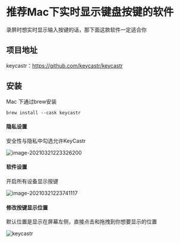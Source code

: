 # 推荐Mac下实时显示键盘按键的软件

录屏时想实时显示输入按键的话，那下面这款软件一定适合你

## 项目地址

keycastr：https://github.com/keycastr/keycastr

## 安装

Mac 下通过brew安装

```
brew install --cask keycastr
```

#### 隐私设置

安全性与隐私中勾选允许KeyCastr

![image-20210321223326200](https://cdn.jsdelivr.net/gh/caijinlin/imgcdn/image-20210321223326200.png)

#### 软件设置

开启所有设备显示按键

![image-20210321223741117](https://cdn.jsdelivr.net/gh/caijinlin/imgcdn/image-20210321223741117.png)

#### 修改按键显示位置

默认位置是显示在屏幕左侧，直接点击和拖拽到你想要显示的位置

![keycastr](https://cdn.jsdelivr.net/gh/caijinlin/imgcdn/keycastr.gif)